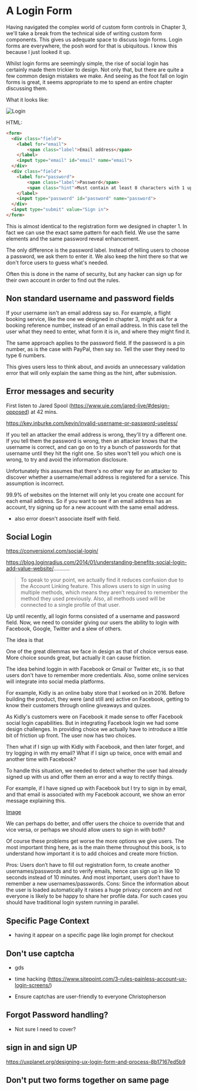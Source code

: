 # A Login Form

Having navigated the complex world of custom form controls in Chapter 3, we'll take a break from the technical side of writing custom form components. This gives us adequate space to discuss login forms. Login forms are everywhere, the posh word for that is ubiquitous. I know this because I just looked it up. 

Whilst login forms are seemingly simple, the rise of social login has certainly made them trickier to design. Not only that, but there are quite a few common design mistakes we make. And seeing as the foot fall on login forms is great, it seems appropriate to me to spend an entire chapter discussing them.

What it looks like:

![Login](./images/login.png)

HTML:

```html
<form>
  <div class="field">
  	<label for="email">
  		<span class="label">Email address</span>
  	</label>
  	<input type="email" id="email" name="email">
  </div>
  <div class="field">
  	<label for="password">
  		<span class="label">Password</span>
  		<span class="hint">Must contain at least 8 characters with 1 uppercase letter and a number.</span>
  	</label>
  	<input type="password" id="password" name="password">
  </div>
  <input type="submit" value="Sign in">
</form>
```

This is almost identical to the registration form we designed in chapter 1. In fact we can use the exact same pattern for each field. We use the same elements and the same password reveal enhancement.

The only difference is the password label. Instead of telling users to choose a password, we ask them to enter it. We also keep the hint there so that we don't force users to guess what's needed.

Often this is done in the name of security, but any hacker can sign up for their own account in order to find out the rules.

## Non standard username and password fields

If your username isn't an email address say so. For example, a flight booking service, like the one we designed in chapter 3, might ask for a booking reference number, instead of an email address. In this case tell the user what they need to enter, what form it is in, and where they might find it.

The same approach applies to the password field. If the password is a pin number, as is the case with PayPal, then say so. Tell the user they need to type 6 numbers.

This gives users less to think about, and avoids an unnecessary validation error that will only explain the same thing as the hint, after submission.

## Error messages and security

First listen to Jared Spool (https://www.uie.com/jared-live/#design-opposed) at 42 mins.

https://kev.inburke.com/kevin/invalid-username-or-password-useless/

If you tell an attacker the email address is wrong, they'll try a different one. If you tell them the password is wrong, then an attacker knows that the username is correct, and can go on to try a bunch of passwords for that username until they hit the right one. So sites won't tell you which one is wrong, to try and avoid the information disclosure.

Unfortunately this assumes that there's no other way for an attacker to discover whether a username/email address is registered for a service. This assumption is incorrect.

99.9% of websites on the Internet will only let you create one account for each email address. So if you want to see if an email address has an account, try signing up for a new account with the same email address.

- also error doesn't associate itself with field.

## Social Login

https://conversionxl.com/social-login/

https://blog.loginradius.com/2014/01/understanding-benefits-social-login-add-value-website/...........
> To speak to your point, we actually find it reduces confusion due to the Account Linking feature. This allows users to sign in using multiple methods, which means they aren’t required to remember the method they used previously. Also, all methods used will be connected to a single profile of that user.

Up until recently, all login forms consisted of a username and password field. Now, we need to consider giving our users the ability to login with Facebook, Google, Twitter and a slew of others.

The idea is that

One of the great dilemmas we face in design as that of choice versus ease. More choice sounds great, but actually it can cause friction.

The idea behind loggin in with Facebook or Gmail or Twitter etc, is so that users don't have to remember more credentials. Also, some online services will integrate into social media platforms.

For example, Kidly is an online baby store that I worked on in 2016. Before building the product, they were (and still are) active on Facebook, getting to know their customers through online giveaways and quizes.

As Kidly's customers were on Facebook it made sense to offer Facebook social login capabilities. But in integrating Facebook login we had some design challenges. In providing choice we actually have to introduce a little bit of friction up front. The user now has two choices.

Then what if I sign up with Kidly with Facebook, and then later forget, and try logging in with my email? What if I sign up twice, once with email and another time with Facebook?

To handle this situation, we needed to detect whether the user had already signed up with us and offer them an error and a way to rectify things.

For example, if I have signed up with Facebook but I try to sign in by email, and that email is associated with my Facebook account, we show an error message explaining this.

[Image]()

We can perhaps do better, and offer users the choice to override that and vice versa, or perhaps we should allow users to sign in with both?

Of course these problems get worse the more options we give users. The most important thing here, as is the main theme throughout this book, is to understand how important it is to add choices and create more friction.

Pros: Users don’t have to fill out registration form, to create another usernames/passwords and to verify emails, hence can sign up in like 10 seconds instead of 10 minutes. And most important, users don’t have to remember a new usernames/passwords.
Cons: Since the information about the user is loaded automatically it raises a huge privacy concern and not everyone is likely to be happy to share her profile data. For such cases you should have traditional login system running in parallel.

## Specific Page Context

- having it appear on a specific page like login prompt for checkout

## Don't use captcha

- gds

- time hacking (https://www.sitepoint.com/3-rules-painless-account-ux-login-screens/)
- Ensure captchas are user-friendly to everyone Christopherson

## Forgot Password handling?

- Not sure I need to cover?

## sign in and sign UP

https://uxplanet.org/designing-ux-login-form-and-process-8b17167ed5b9

## Don't put two forms together on same page
